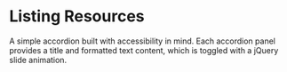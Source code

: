 # Listing Resources

A simple accordion built with accessibility in mind. Each accordion panel provides a title and formatted text content, which is toggled with a jQuery slide animation.

